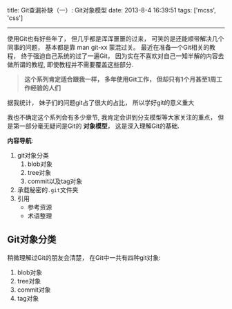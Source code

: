 title: Git查漏补缺（一）: Git对象模型
date: 2013-8-4 16:39:51
tags: ['mcss', 'css']

---

使用Git也有好些年了， 但几乎都是浑浑噩噩的过来， 可笑的是还能顺带解决几个同事的问题， 基本都是靠 man git-xx 蒙混过关。 最近在准备一个Git相关的教程， 终于强迫自己系统的过了一遍Git， 因为实在不喜欢对自己一知半解的内容去做所谓的教程, 即使教程并不需要覆盖这些部分.


> __这个系列肯定适合跟我一样， 多年使用Git工作， 但却只有1个月甚至1周工作经验的人们__

据我统计， 妹子们的问题git占了很大的占比， 所以学好git的意义重大

我也不确定这个系列会有多少章节, 我肯定会讲到分支模型等大家关注的重点， 但是第一部分毫无疑问是Git的 __对象模型__， 这是深入理解Git的基础.

__内容导航__: 

1. git对象分类
    1. blob对象
    2. tree对象
    3. commit以及tag对象
2. 承载秘密的`.git`文件夹
2. 引用
    - 参考资源
    - 术语整理


## Git对象分类

稍微理解过Git的朋友会清楚， 在Git中一共有四种git对象: 

1. blob对象
2. tree对象
3. commit对象
4. tag对象



